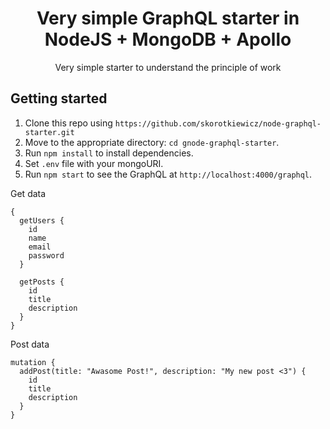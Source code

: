 <h1 align="center">
Very simple GraphQL starter in NodeJS + MongoDB + Apollo
</h1>

<p align="center">Very simple starter to understand the principle of work</p>

## Getting started

1. Clone this repo using `https://github.com/skorotkiewicz/node-graphql-starter.git`
2. Move to the appropriate directory: `cd gnode-graphql-starter`.
4. Run `npm install` to install dependencies.
5. Set `.env` file with your mongoURI.
6. Run `npm start` to see the GraphQL at `http://localhost:4000/graphql`.


Get data
```
{
  getUsers {
    id
    name
    email
    password
  }

  getPosts {
    id
    title
    description
  }
}
```

Post data
```
mutation {
  addPost(title: "Awasome Post!", description: "My new post <3") {
    id
    title
    description
  }
}
```